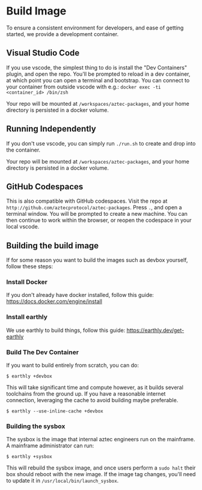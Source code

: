 # Build Image

To ensure a consistent environment for developers, and ease of getting started, we provide a development container.

## Visual Studio Code

If you use vscode, the simplest thing to do is install the "Dev Containers" plugin, and open the repo.
You'll be prompted to reload in a dev container, at which point you can open a terminal and bootstrap.
You can connect to your container from outside vscode with e.g.: `docker exec -ti <container_id> /bin/zsh`

Your repo will be mounted at `/workspaces/aztec-packages`, and your home directory is persisted in a docker volume.

## Running Independently

If you don't use vscode, you can simply run `./run.sh` to create and drop into the container.

Your repo will be mounted at `/workspaces/aztec-packages`, and your home directory is persisted in a docker volume.

## GitHub Codespaces

This is also compatible with GitHub codespaces. Visit the repo at `http://github.com/aztecprotocol/aztec-packages`.
Press `.`, and open a terminal window. You will be prompted to create a new machine.
You can then continue to work within the browser, or reopen the codespace in your local vscode.

## Building the build image

If for some reason you want to build the images such as devbox yourself, follow these steps:

### Install Docker

If you don't already have docker installed, follow this guide: https://docs.docker.com/engine/install

### Install earthly

We use earthly to build things, follow this guide: https://earthly.dev/get-earthly

### Build The Dev Container

If you want to build entirely from scratch, you can do:

```
$ earthly +devbox
```

This will take significant time and compute however, as it builds several toolchains from the ground up.
If you have a reasonable internet connection, leveraging the cache to avoid building maybe preferable.

```
$ earthly --use-inline-cache +devbox
```

### Building the sysbox

The sysbox is the image that internal aztec engineers run on the mainframe. A mainframe administrator can run:

```
$ earthly +sysbox
```

This will rebuild the sysbox image, and once users perform a `sudo halt` their box should reboot with the new image.
If the image tag changes, you'll need to update it in `/usr/local/bin/launch_sysbox`.
